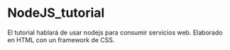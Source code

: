 # NodeJS_tutorial
El tutorial hablará de usar nodejs para consumir servicios web. Elaborado en HTML con un framework de CSS. 
